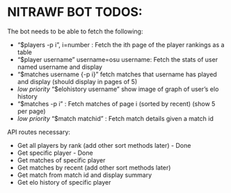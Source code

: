 # NITRAWF BOT TODOS:

The bot needs to be able to fetch the following:
- “$players -p i”, i=number : Fetch the ith page of the player rankings as a table
- “$player username” username=osu username: Fetch the stats of user named username and display
- “$matches username {-p i}” fetch matches that username has played and display (should display in pages of 5)
- *low priority* “$elohistory username” show image of graph of user’s elo history
- “$matches -p i” : Fetch matches of page i (sorted by recent) (show 5 per page)
- *low priority* “$match matchid” : Fetch match details given a match id

API routes necessary:
- Get all players by rank (add other sort methods later) - Done
- Get specific player - Done
- Get matches of specific player
- Get matches by recent (add other sort methods later)
- Get match from match id and display summary
- Get elo history of specific player